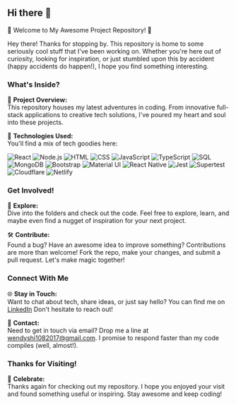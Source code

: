 ## Hi there 👋

👋 Welcome to My Awesome Project Repository! 👋

Hey there! Thanks for stopping by. This repository is home to some seriously cool stuff that I've been working on. Whether you're here out of curiosity, looking for inspiration, or just stumbled upon this by accident (happy accidents do happen!), I hope you find something interesting.

### What's Inside?

🚀 **Project Overview:**  
   This repository houses my latest adventures in coding. From innovative full-stack applications to creative tech solutions, I've poured my heart and soul into these projects.

🔧 **Technologies Used:**  
   You'll find a mix of tech goodies here:

   ![React](https://img.shields.io/badge/-React-61DAFB?logo=react&logoColor=white&style=flat)
   ![Node.js](https://img.shields.io/badge/-Node.js-339933?logo=node.js&logoColor=white&style=flat)
   ![HTML](https://img.shields.io/badge/-HTML5-E34F26?logo=html5&logoColor=white&style=flat)
   ![CSS](https://img.shields.io/badge/-CSS3-1572B6?logo=css3&logoColor=white&style=flat)
   ![JavaScript](https://img.shields.io/badge/-JavaScript-F7DF1E?logo=javascript&logoColor=black&style=flat)
   ![TypeScript](https://img.shields.io/badge/-TypeScript-3178C6?logo=typescript&logoColor=white&style=flat)
   ![SQL](https://img.shields.io/badge/-SQL-4479A1?logo=postgresql&logoColor=white&style=flat)
   ![MongoDB](https://img.shields.io/badge/-MongoDB-47A248?logo=mongodb&logoColor=white&style=flat)
   ![Bootstrap](https://img.shields.io/badge/-Bootstrap-563D7C?logo=bootstrap&logoColor=white&style=flat)
   ![Material UI](https://img.shields.io/badge/-Material_UI-0081CB?logo=material-ui&logoColor=white&style=flat)
   ![React Native](https://img.shields.io/badge/-React_Native-61DAFB?logo=react&logoColor=white&style=flat)
   ![Jest](https://img.shields.io/badge/-Jest-C21325?logo=jest&logoColor=white&style=flat)
   ![Supertest](https://img.shields.io/badge/-Supertest-4CAF50?logo=node.js&logoColor=white&style=flat)
   ![Cloudflare](https://img.shields.io/badge/-Cloudflare-F38020?logo=cloudflare&logoColor=white&style=flat)
   ![Netlify](https://img.shields.io/badge/-Netlify-00C7B7?logo=netlify&logoColor=white&style=flat)

### Get Involved!

🌟 **Explore:**  
   Dive into the folders and check out the code. Feel free to explore, learn, and maybe even find a nugget of inspiration for your next project.

🛠️ **Contribute:**  
   Found a bug? Have an awesome idea to improve something? Contributions are more than welcome! Fork the repo, make your changes, and submit a pull request. Let's make magic together!

### Connect With Me

🌐 **Stay in Touch:**  
   Want to chat about tech, share ideas, or just say hello? You can find me on [LinkedIn](https://www.linkedin.com/in/wanwanshi/) Don't hesitate to reach out!

📧 **Contact:**  
   Need to get in touch via email? Drop me a line at wendyshi1082017@gmail.com. I promise to respond faster than my code compiles (well, almost!).

### Thanks for Visiting!

🎉 **Celebrate:**  
   Thanks again for checking out my repository. I hope you enjoyed your visit and found something useful or inspiring. Stay awesome and keep coding!


